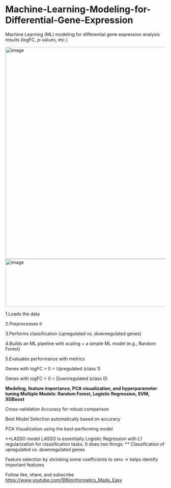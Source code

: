 # Machine-Learning-Modeling-for-Differential-Gene-Expression

Machine Learning (ML) modeling for differential gene expression analysis results (logFC, p-values, etc.)

<img width="1333" height="666" alt="image" src="https://github.com/user-attachments/assets/2fff935e-893a-42b5-80dc-15e719bc22af" />


<img width="521" height="150" alt="image" src="https://github.com/user-attachments/assets/326b0030-73e2-42df-b5cc-597b1f787294" />


1.Loads the data

2.Preprocesses it

3.Performs classification (upregulated vs. downregulated genes)

4.Builds an ML pipeline with scaling + a simple ML model (e.g., Random Forest)

5.Evaluates performance with metrics

Genes with logFC > 0 = Upregulated (class 1)

Genes with logFC < 0 = Downregulated (class 0)


**Modeling, feature importance, PCA visualization, and hyperparameter tuning
Multiple Models: Random Forest, Logistic Regression, SVM, XGBoost**

Cross-validation Accuracy for robust comparison

Best Model Selection automatically based on accuracy

PCA Visualization using the best-performing model


**LASSO model LASSO is essentially Logistic Regression with L1 regularization for classification tasks. It does two things:
**
Classification of upregulated vs. downregulated genes

Feature selection by shrinking some coefficients to zero → helps identify important features

Follow like, share, and subscribe https://www.youtube.com/@Bioinformatics_Made_Easy
